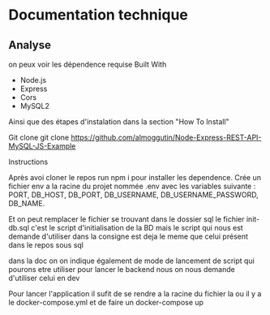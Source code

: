 # Documentation technique
## Analyse
on peux voir les dépendence requise
Built With
- Node.js
- Express
- Cors
- MySQL2

Ainsi que des étapes d'instalation dans la section "How To Install"

Git clone
git clone https://github.com/almoggutin/Node-Express-REST-API-MySQL-JS-Example

Instructions

Après avoi cloner le repos run npm i pour installer les dependence.
Crée un fichier env a la racine du projet nommée .env avec les variables suivante : 
PORT,
DB_HOST,
DB_PORT,
DB_USERNAME,
DB_USERNAME_PASSWORD,
DB_NAME.

Et on peut remplacer le fichier se trouvant dans le dossier sql le fichier init-db.sql c'est le script d'initialisation de la BD mais le script qui nous est demande d'utiliser dans la consigne est deja le meme que celui présent dans le repos sous sql


dans la doc on on indique également de mode de lancement de script qui pourons etre utiliser pour lancer le backend nous on nous demande d'utiliser celui en dev

Pour lancer l'application il sufit de se rendre a la racine du fichier la ou il y a le docker-compose.yml
et de faire un docker-compose up
